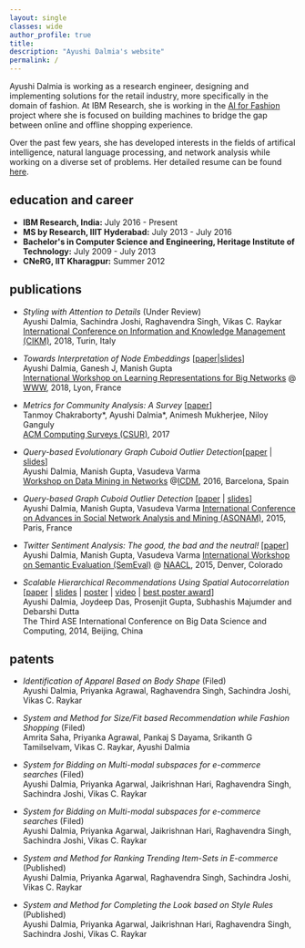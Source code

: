 ```yaml
---
layout: single
classes: wide
author_profile: true
title: 
description: "Ayushi Dalmia's website"
permalink: /
---
```


Ayushi Dalmia is working as a research engineer, designing and implementing solutions for the retail industry, more specifically in the domain of fashion. At IBM Research, she is working in the [AI for Fashion](https://cognitivefashion.github.io/) project where she is focused on building machines to bridge the gap between online and offline shopping experience.

Over the past few years, she has developed interests in the fields of artifical intelligence, natural language processing, and network analysis while working on a diverse set of problems. Her detailed resume can be found [here](https://drive.google.com/file/d/1pPge_fMLXxsOJSxR_u7G2llodwCM6LGK/view?usp=sharing). 

education and career
--------------------

- **IBM Research, India:**  July 2016 - Present
- **MS by Research, IIIT Hyderabad:** July 2013 - July 2016
- **Bachelor's in Computer Science and Engineering, Heritage Institute of Technology:** July 2009 - July 2013
- **CNeRG, IIT Kharagpur:** Summer 2012


publications
------------

* *Styling with Attention to Details* (Under Review)    
  Ayushi Dalmia, Sachindra Joshi, Raghavendra Singh, Vikas C. Raykar    
  [International Conference on Information and Knowledge Management (CIKM)](http://www.cikm2018.units.it/), 2018, Turin, Italy

* *Towards Interpretation of Node Embeddings* [[paper](https://drive.google.com/open?id=1i8H17d6sRQBjaeqqQJTdqo7o_bgoaOEI)|[slides](https://drive.google.com/open?id=1MdCd7iQUck5bphd6N035mRFJAr_Y0xtc)]   
  Ayushi Dalmia, Ganesh J, Manish Gupta    
  [International Workshop on Learning Representations for Big Networks](https://aminer.org/bignet_www2018) @ [WWW](https://www2018.thewebconf.org/), 2018, Lyon, France

* *Metrics for Community Analysis: A Survey* [[paper](https://drive.google.com/open?id=1OWRtWmQHAkUi96GHnzFlCcvcJy5LmfR-)]    
  Tanmoy Chakraborty*, Ayushi Dalmia*, Animesh Mukherjee, Niloy Ganguly    
  [ACM Computing Surveys (CSUR)](https://csur.acm.org/), 2017

* *Query-based Evolutionary Graph Cuboid Outlier Detection*[[paper](https://drive.google.com/open?id=1hKX3Zxx_Zs0ndgNomlVXFNYoLz5-tPkA) | [slides](https://drive.google.com/open?id=1hKX3Zxx_Zs0ndgNomlVXFNYoLz5-tPkA)]        
  Ayushi Dalmia, Manish Gupta, Vasudeva Varma    
  [Workshop on Data Mining in Networks](https://damnet.reading.ac.uk/) @[ICDM](https://icdm2016.eurecat.cat/), 2016, Barcelona, Spain


* *Query-based Graph Cuboid Outlier Detection* [[paper](https://drive.google.com/open?id=12Nj9ccjIfNn6M3s_23WjGp9vX3NNhRuI) | [slides](https://drive.google.com/open?id=1fo7q4O3Xu-8Wn-b63X0S1hjR3APYC1qU)]    
  Ayushi Dalmia, Manish Gupta, Vasudeva Varma
  [International Conference on Advances in Social Network Analysis and Mining (ASONAM)](https://asonam.cpsc.ucalgary.ca/2015/), 2015, Paris, France    

* *Twitter Sentiment Analysis: The good, the bad and the neutral!* [[paper](https://drive.google.com/open?id=1NxybMB7kBhhrbXkf7fmTEk-ayRDwydHW)]    
  Ayushi Dalmia, Manish Gupta, Vasudeva Varma
  [International Workshop on Semantic Evaluation (SemEval)](http://alt.qcri.org/semeval2015/) @ [NAACL](http://naacl.org/naacl-hlt-2015/), 2015, Denver, Colorado    

* *Scalable Hierarchical Recommendations Using Spatial Autocorrelation* [[paper](https://drive.google.com/open?id=1iDYykGre7aiTGC9hTtuCPllbbuI8Qq64) | [slides](https://drive.google.com/open?id=1yJszhFFeweXHhmgvlBeq_8d4sfPzjFgZ) | [poster](https://drive.google.com/open?id=19205x_BlYlsOZaAqqJ0NSVhKLEHz9Gcr) | [video](https://www.youtube.com/watch?v=8oPKR0xzdWc) | [best poster award](https://drive.google.com/open?id=12bGR13aASzU5DZEpFKcv8b5jLy_2MfjD)]    
  Ayushi Dalmia, Joydeep Das, Prosenjit Gupta, Subhashis Majumder and Debarshi Dutta    
  The Third ASE International Conference on Big Data Science and Computing, 2014, Beijing, China


patents
-------

* *Identification of Apparel Based on Body Shape* (Filed)    
Ayushi Dalmia, Priyanka Agrawal, Raghavendra Singh, Sachindra Joshi, Vikas C. Raykar

* *System and Method for Size/Fit based Recommendation while Fashion Shopping* (Filed)    
Amrita Saha, Priyanka Agrawal, Pankaj S Dayama, Srikanth G Tamilselvam, Vikas C. Raykar, Ayushi Dalmia

* *System for Bidding on Multi-modal subspaces for e-commerce searches* (Filed)    
Ayushi Dalmia, Priyanka Agarwal, Jaikrishnan Hari, Raghavendra Singh, Sachindra Joshi, Vikas C. Raykar

* *System for Bidding on Multi-modal subspaces for e-commerce searches* (Filed)    
Ayushi Dalmia, Priyanka Agarwal, Jaikrishnan Hari, Raghavendra Singh, Sachindra Joshi, Vikas C. Raykar

* *System and Method for Ranking Trending Item-Sets in E-commerce* (Published)    
Ayushi Dalmia, Priyanka Agarwal, Raghavendra Singh, Sachindra Joshi, Vikas C. Raykar

* *System and Method for Completing the Look based on Style Rules* (Published)    
Ayushi Dalmia, Priyanka Agarwal, Jaikrishnan Hari, Raghavendra Singh, Sachindra Joshi, Vikas C. Raykar